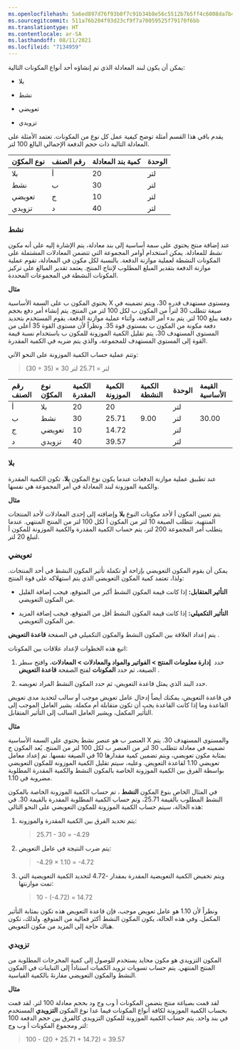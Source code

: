 ```yaml
---
ms.openlocfilehash: 5a6ed897d76f93b0f7c91b34b8e56c5512b7b5ff4c6008da7b47369cd62f1799
ms.sourcegitcommit: 511a76b204f93d23cf9f7a70059525f79170f6bb
ms.translationtype: HT
ms.contentlocale: ar-SA
ms.lasthandoff: 08/11/2021
ms.locfileid: "7134959"
---
```


يمكن أن يكون لبند المعادلة الذي تم إنشاؤه أحد أنواع المكونات التالية:

-   بلا

-   نشط

-   تعويضي

-   تزويدي

يقدم باقي هذا القسم أمثلة توضح كيفية عمل كل نوع من المكونات. تعتمد الأمثلة على المعادلة التالية ذات حجم الدفعة الإجمالي البالغ 100 لتر.

| نوع المكوّن  | رقم الصنف  | كمية بند المعادلة  | الوحدة   |
| :--------------- | :----------- | :--------------------- | :----- |
| بلا             | أ            | 20                     | لتر  |
| نشط           | ب            | 30                     | لتر  |
| تعويضي     | ج            | 10                     | لتر  | 
| تزويدي           | د            | 40                     | لتر  |

### <a name="active"></a>نشط

عند إضافة منتج يحتوي على سمة أساسية إلى بند معادلة، يتم الإشارة إليه على أنه *مكون نشط* للمعادلة. يمكن استخدام أوامر المجموعة التي تتضمن المعادلات المشتملة على المكونات النشطة لعملية موازنة الدفعة. بالنسبة لكل مكون في المعادلة، تقوم عملية موازنة الدفعة بتقدير المبلغ المطلوب لإنتاج المنتج. يعتمد تقدير المبالغ على تركيز المكونات النشطة في المجموعات المحددة.

**مثال**

يحتوي المكون ب على السمة الأساسية X ومستوى مستهدف قدره 30، ويتم تضمينه في صيغة تتطلب 30 لتراً من المكون ب لكل 100 لتر من المنتج. يتم إنشاء أمر دفع بحجم دفعة يبلغ 100 لتر. يتم بدء أمر الدفعة، وأثناء عملية موازنة الدفعة، يقوم المستخدم بتحديد دفعة مكونة من المكون ب بمستوي قوة 35. ونظراً لأن مستوى القوة 35 أعلى من المستوى المستهدف 30، يتم تقليل الكمية الموزونة للمكون ب باستخدام نسبة قيمة القوة إلى المستوي المستهدف للمجموعة، والذي يتم ضربه في الكمية المقدرة. 

وتتم عملية حساب الكمية الموزونة على النحو الآتي:

> (30 ÷ 35) × 30 لتر = 25.71 لتر



| **رقم الصنف** | **نوع المكوّن**   | **الكمية المقدرة**  | **الكمية الموزونة** |  **الكمية النشطة**  | **الوحدة**  | **القيمة الأساسية** |
| :-------------- | :---------------------| :-----------------------| :---------------------| :---------------------| :---------| :--------------|
| أ               | بلا                  | 20                      | 20                    |                       | لتر     |                |
| ب               | نشط                | 30                      | 25.71                 |  9.00                 | لتر     | 30.00          |
| ج               | تعويضي          | 10                      | 14.72                 |                       | لتر     |                |
| د               | تزويدي                | 40                      | 39.57                 |                       | لتر     |                |



### <a name="none"></a>بلا

عند تطبيق عملية موازنة الدفعات عندما يكون نوع المكون **بلا**، تكون الكمية المقدرة والكمية الموزونة لبند المعادلة في أمر المجموعة هي نفسها.

**مثال**

يتم تعيين المكون أ لأحد مكونات النوع **بلا** وإضافته إلى إحدى المعادلات لأحد المنتجات المنتهية. تتطلب الصيغة 10 لتر من المكون أ لكل 100 لتر من المنتج المنتهي. عندما يتطلب أمر المجموعة 200 لتر، يتم حساب الكمية المقدرة والكمية الموزونة للمكون أ لتبلغ 20 لتر.

### <a name="compensating"></a>تعويضي

يمكن أن يقوم المكون التعويضي بإزاحة أو تكملة تأثير المكون النشط في أحد المنتجات. ولذا، تعتمد كمية المكون التعويضي الذي يتم استهلاكه على قوة المنتج:

-   **التأثير المتقابل:** إذا كانت قيمة المكون النشط أكبر من المتوقع، فيجب إضافة القليل من المكون التعويضي.

-   **التأثير التكميلي:** إذا كانت قيمة المكون النشط أقل من المتوقع، فيجب إضافة المزيد من المكون التعويضي.

يتم إعداد العلاقة بين المكون النشط والمكون التكميلي في الصفحة **قاعدة التعويض** .

اتبع هذه الخطوات لإعداد علاقات بين المكونات:

1.  حدد  **إدارة معلومات المنتج > الفواتير والمواد والمعادلات > المعادلات**، وافتح سطر الصيغة، ثم حدد **المكونات** لفتح الصفحة **قاعدة التعويض** .

2.  حدد البند الذي يمثل قاعدة التعويض، ثم حدد المكون النشط المراد تعويضه.

في قاعدة التعويض، يمكنك أيضاً إدخال عامل تعويض موجب أو سالب لتحديد مدى تعويض القاعدة وما إذا كانت القاعدة يجب أن تكون متقابلة أم مكملة. يشير العامل الموجب إلى التأثير المكمل، ويشير العامل السالب إلى التأثير المتقابل.

**مثال**

العنصر ب هو عنصر نشط يحتوي على السمة الأساسية X والمستوى المستهدف 30. يتم تضمينه في معادلة تتطلب 30 لتر من العنصر ب لكل 100 لتر من المنتج. يُعد المكون ج بمثابة مكون تعويضي، ويتم تضمين كمية مقدارها 10 في الصيغة نفسها. تم إعداد معامل تعويضي 1.10 لقاعدة التعويض. وعليه، سيتم تقليل الكمية الموزونة للمكون التعويضي بواسطة الفرق بين الكمية الموزونة الخاصة بالمكون النشط والكمية المقدرة المطلوبة مضروبة في 1.10.

في المثال الخاص بنوع المكون **النشط** ، تم حساب الكمية الموزونة الخاصة بالمكون النشط المطلوب بالقيمة 25.71، وتم حساب الكمية المطلوبة المقدرة بالقيمة 30. في هذه الحالة، سيتم حساب الكمية الموزونة للمكون التعويضي على النحو التالي:

1.  يتم تحديد الفرق بين الكمية المقدرة والموزونة:

    > 25.71 - 30 = -4.29

2.  يتم ضرب النتيجة في عامل التعويض:

    > -4.29 × 1.10 = -4.72

3.  ويتم تخفيض الكمية التعويضية المقدرة بمقدار -4.72 لتحديد الكمية التعويضية التي تمت موازنتها:

    > 10 - (-4.72) = 14.72

ونظراً لأن 1.10 هو عامل تعويض موجب، فإن قاعدة التعويض هذه تكون بمثابة التأثير المكمل. وفي هذه الحالة، يكون المكون النشط أكثر فعالية من المتوقع. ولذلك، تكون هناك حاجة إلى المزيد من مكون التعويض.

### <a name="filler"></a>تزويدي

المكون التزويدي هو مكون محايد يستخدم للوصول إلى كمية المخرجات المطلوبة من المنتج المنتهي. يتم حساب تسويات تزويد الكميات استناداً إلى التباينات في المكون النشط والمكون التعويضي مقارنهً بالكمية القياسية.

**مثال**

لقد قمت بصياغة منتج يتضمن المكونات أ وب وج ود بحجم معادلة 100 لتر. لقد قمت بحساب الكمية الموزونة لكافة أنواع المكونات فيما عدا نوع المكون **التزويدي** المستخدم في بند واحد. يتم حساب الكمية الموزونة للمكون التزويدي كالفرق بين حجم الدفعة 100 لتر ومجموع المكونات أ وب وج:

> 100 - (20 + 25.71 + 14.72) = 39.57
